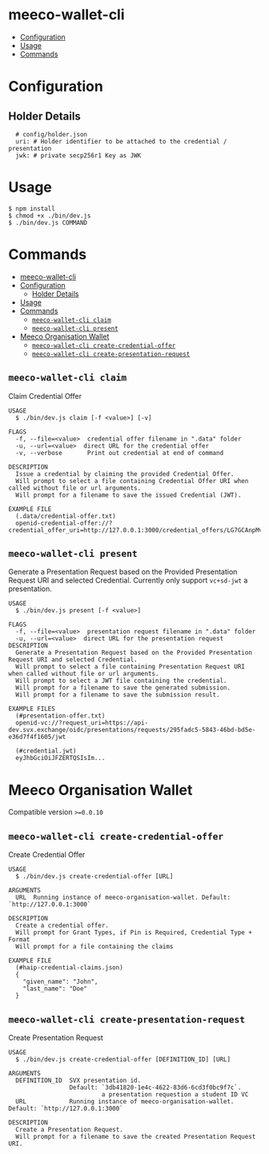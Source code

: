 # meeco-wallet-cli

<!-- toc -->

- [Configuration](#configuration)
- [Usage](#usage)
- [Commands](#commands)
<!-- tocstop -->

<!-- config -->

# Configuration

## Holder Details

```
  # config/holder.json
  uri: # Holder identifier to be attached to the credential / presentation
  jwk: # private secp256r1 Key as JWK

```

<!-- configstop -->

# Usage

<!-- usage -->

```sh-session
$ npm install
$ chmod +x ./bin/dev.js
$ ./bin/dev.js COMMAND
```

<!-- usagestop -->

# Commands

<!-- commands -->

- [meeco-wallet-cli](#meeco-wallet-cli)
- [Configuration](#configuration)
  - [Holder Details](#holder-details)
- [Usage](#usage)
- [Commands](#commands)
  - [`meeco-wallet-cli claim`](#meeco-wallet-cli-claim)
  - [`meeco-wallet-cli present`](#meeco-wallet-cli-present)
- [Meeco Organisation Wallet](#meeco-organisation-wallet)
  - [`meeco-wallet-cli create-credential-offer`](#meeco-wallet-cli-create-credential-offer)
  - [`meeco-wallet-cli create-presentation-request`](#meeco-wallet-cli-create-presentation-request)

## `meeco-wallet-cli claim`

Claim Credential Offer

```
USAGE
  $ ./bin/dev.js claim [-f <value>] [-v]

FLAGS
  -f, --file=<value>  credential offer filename in ".data" folder
  -u, --url=<value>  direct URL for the credential offer
  -v, --verbose       Print out credential at end of command

DESCRIPTION
  Issue a credential by claiming the provided Credential Offer.
  Will prompt to select a file containing Credential Offer URI when called without file or url arguments.
  Will prompt for a filename to save the issued Credential (JWT).

EXAMPLE FILE
  (.data/credential-offer.txt)
  openid-credential-offer://?credential_offer_uri=http://127.0.0.1:3000/credential_offers/LG7GCAnpMv4uzcJkNbeyP2
```

## `meeco-wallet-cli present`

Generate a Presentation Request based on the Provided Presentation Request URI and selected Credential.
Currently only support `vc+sd-jwt` a presentation.

```
USAGE
  $ ./bin/dev.js present [-f <value>]

FLAGS
  -f, --file=<value>  presentation request filename in ".data" folder
  -u, --url=<value>  direct URL for the presentation request
DESCRIPTION
  Generate a Presentation Request based on the Provided Presentation Request URI and selected Credential.
  Will prompt to select a file containing Presentation Request URI when called without file or url arguments.
  Will prompt to select a JWT file containing the credential.
  Will prompt for a filename to save the generated submission.
  Will prompt for a filename to save the submission result.

EXAMPLE FILES
  (#presentation-offer.txt)
  openid-vc://?request_uri=https://api-dev.svx.exchange/oidc/presentations/requests/295fadc5-5843-46bd-bd5e-e36d7f4f1605/jwt

  (#credential.jwt)
  eyJhbGciOiJFZERTQSIsIm...
```

# Meeco Organisation Wallet

Compatible version `>=0.0.10`

## `meeco-wallet-cli create-credential-offer`

Create Credential Offer

```
USAGE
  $ ./bin/dev.js create-credential-offer [URL]

ARGUMENTS
  URL  Running instance of meeco-organisation-wallet. Default: `http://127.0.0.1:3000`

DESCRIPTION
  Create a credential offer.
  Will prompt for Grant Types, if Pin is Required, Credential Type + Format
  Will prompt for a file containing the claims

EXAMPLE FILE
  (#haip-credential-claims.json)
  {
    "given_name": "John",
    "last_name": "Doe"
  }
```

## `meeco-wallet-cli create-presentation-request`

Create Presentation Request

```
USAGE
  $ ./bin/dev.js create-credential-offer [DEFINITION_ID] [URL]

ARGUMENTS
  DEFINITION_ID  SVX presentation id.
                 Default: `3db41820-1e4c-4622-83d6-6cd3f0bc9f7c`.
                          a presentation requestion a student ID VC
  URL            Running instance of meeco-organisation-wallet. Default: `http://127.0.0.1:3000`

DESCRIPTION
  Create a Presentation Request.
  Will prompt for a filename to save the created Presentation Request URI.
```
